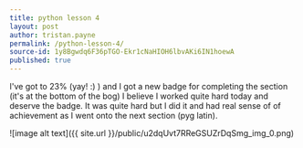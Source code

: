 ```yaml
---
title: python lesson 4
layout: post
author: tristan.payne
permalink: /python-lesson-4/
source-id: 1y8Bgwdq6F36pTGO-Ekr1cNaHIOH6lbvAKi6IN1hoewA
published: true
---
```

I've got to 23% (yay! :) ) and I got a new badge for completing the section (it's at the bottom of the bog)  I believe I worked quite hard today and deserve the badge. It was quite hard but I did it and had real sense of of achievement as I went onto the next section (pyg latin).

![image alt text]({{ site.url }}/public/u2dqUvt7RReGSUZrDqSmg_img_0.png) 


